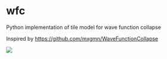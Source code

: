 # wfc
Python implementation of tile model for wave function collapse

Inspired by https://github.com/mxgmn/WaveFunctionCollapse

![](https://i.imgur.com/XkNh80l.gif)
